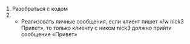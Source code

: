 1. Разобраться с кодом
2. * Реализовать личные сообщения, если клиент пишет «/w nick3 Привет», то только клиенту с ником nick3 должно прийти сообщение «Привет»